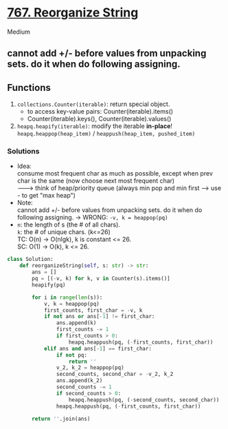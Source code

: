 # [767. Reorganize String](https://leetcode.com/problems/reorganize-string/description/?envType=company&envId=amazon&favoriteSlug=amazon-three-months)

Medium

## cannot add +/- before values from unpacking sets. do it when do following assigning.

## Functions
1. `collections.Counter(iterable)`: return special object.
    - to access key-value pairs: Counter(iterable).items()
    - Counter(iterable).keys(), Counter(iterable).values()
2. `heapq.heapify(iterable)`:  modify the iterable **in-place**!\
    `heapq.heappop(heap_item)`  /  `heappush(heap_item, pushed_item)`

### Solutions

- Idea: \
   consume most frequent char as much as possible, except when prev char is the same (now choose next most frequent char)\
   ---> think of heap/priority queue (always min pop and min first --> use - to get "max heap")
- Note:\
  cannot add +/- before values from unpacking sets. do it when do following assigning.
  -> WRONG: `-v, k = heappop(pq)`
- `n`: the length of s (the # of all chars). \
  `k`: the # of unique chars. (k<=26)\
  TC: O(n) -> O(nlgk), k is constant <= 26.\
  SC: O(1) -> O(k), k <= 26.

```python
class Solution:
    def reorganizeString(self, s: str) -> str:
        ans = []
        pq = [(-v, k) for k, v in Counter(s).items()]
        heapify(pq)

        for i in range(len(s)):
            v, k = heappop(pq)
            first_counts, first_char = -v, k
            if not ans or ans[-1] != first_char:
                ans.append(k)
                first_counts -= 1
                if first_counts > 0:
                    heapq.heappush(pq, (-first_counts, first_char))
            elif ans and ans[-1] == first_char:
                if not pq:
                    return ''
                v_2, k_2 = heappop(pq)
                second_counts, second_char = -v_2, k_2
                ans.append(k_2)
                second_counts -= 1
                if second_counts > 0:
                    heapq.heappush(pq, (-second_counts, second_char))
                heapq.heappush(pq, (-first_counts, first_char))

        return ''.join(ans)
```
